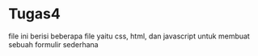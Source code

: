# Tugas4

file ini berisi beberapa file yaitu css, html, dan javascript untuk membuat sebuah formulir sederhana

